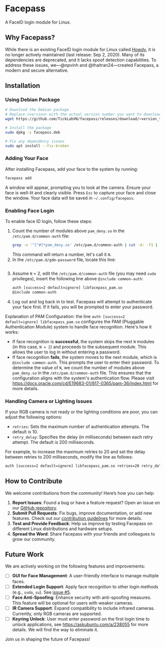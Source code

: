 # Facepass

A FaceID login module for Linux.

## Why Facepass?

While there is an existing FaceID login module for Linux called [Howdy](https://github.com/boltgolt/howdy), it is no longer actively maintained (last release: Sep 2, 2020). Many of its dependencies are deprecated, and it lacks spoof detection capabilities. To address these issues, we—@npvinh and @thaitran24—created Facepass, a modern and secure alternative.

## Installation

### Using Debian Package

```sh
# Download the Debian package
# Replace <version> with the actual version number you want to download
wget https://github.com/TickLabVN/facepass/releases/download/<version_tag>/facepass-<version_tag>-ubuntu-22.04.deb -O facepass.deb

# Install the package
sudo dpkg -i facepass.deb

# Fix any dependency issues
sudo apt install --fix-broken
```

### Adding Your Face

After installing Facepass, add your face to the system by running:
```sh
facepass add
```

A window will appear, prompting you to look at the camera. Ensure your face is well-lit and clearly visible. Press `Esc` to capture your face and close the window. Your face data will be saved in `~/.config/facepass`.

### Enabling Face Login

To enable face ID login, follow these steps:
1. Count the number of modules above `pam_deny.so` in the `/etc/pam.d/common-auth` file:
    ```sh
    grep -n '^[^#]*pam_deny.so' /etc/pam.d/common-auth | cut -d: -f1 | xargs -I {} bash -c 'sed "1,$(({}))!d;/^#/d;/^\s*$/d" /etc/pam.d/common-auth | wc -l'
    ```
    This command will return a number, let's call it `N`.
2. In the `/etc/pam.d/gdm-password` file, locate this line:
    ```sh
    ```
3. Assume `N` = 2, edit the `/etc/pam.d/common-auth` file (you may need `sudo` privileges), insert the following line above `@include common-auth`:
    ```sh
    auth [success=2 default=ignore] libfacepass_pam.so
    @include common-auth
    ```
4. Log out and log back in to test. Facepass will attempt to authenticate your face first. If it fails, you will be prompted to enter your password.

Explanation of PAM Configuration: the line `auth [success=2 default=ignore] libfacepass_pam.so` configures the PAM (Pluggable Authentication Module) system to handle face recognition. Here's how it works:
- If face recognition is **successful**, the system skips the next `N` modules (in this case, `N = 2`) and proceeds to the subsequent module. This allows the user to log in without entering a password.
- If face recognition **fails**, the system moves to the next module, which is `@include common-auth`. This prompts the user to enter their password.
To determine the value of `N`, we count the number of modules above `pam_deny.so` in the `/etc/pam.d/common-auth` file. This ensures that the configuration aligns with the system's authentication flow. Please visit https://docs.oracle.com/cd/E19683-01/817-0365/pam-36/index.html for more details.

### Handling Camera or Lighting Issues

If your RGB camera is not ready or the lighting conditions are poor, you can adjust the following options:

- `retries`: Sets the maximum number of authentication attempts. The default is 10.
- `retry_delay`: Specifies the delay (in milliseconds) between each retry attempt. The default is 200 milliseconds.

For example, to increase the maximum retries to 20 and set the delay between retries to 200 milliseconds, modify the line as follows:

```sh
auth [success=2 default=ignore] libfacepass_pam.so retries=20 retry_delay=200
```

## How to Contribute

We welcome contributions from the community! Here’s how you can help:

1. **Report Issues**: Found a bug or have a feature request? Open an issue on our [GitHub repository](https://github.com/TickLabVN/facepass/issues).
2. **Submit Pull Requests**: Fix bugs, improve documentation, or add new features. Check out our [contribution guidelines](https://github.com/TickLabVN/facepass/blob/main/docs/contributing.md) for more details.
3. **Test and Provide Feedback**: Help us improve by testing Facepass on different Linux distributions and hardware setups.
4. **Spread the Word**: Share Facepass with your friends and colleagues to grow our community.

## Future Work

We are actively working on the following features and improvements:

- [ ] **GUI for Face Management**: A user-friendly interface to manage multiple faces.
- [ ] **Extended Login Support**: Apply face recognition to other login methods (e.g., `sudo`, `su`). See [issue #5](https://github.com/TickLabVN/facepass/issues/5).
- [ ] **Face Anti-Spoofing**: Enhance security with anti-spoofing measures. This feature will be optional for users with weaker cameras.
- [ ] **IR Camera Support**: Expand compatibility to include infrared cameras. Currently, only RGB cameras are supported.
- [ ] **Keyring Unlock**: User must enter password on the first login time to unlock applications, see https://askubuntu.com/a/238055 for more details. We will find the way to eliminate it.

Join us in shaping the future of Facepass!
